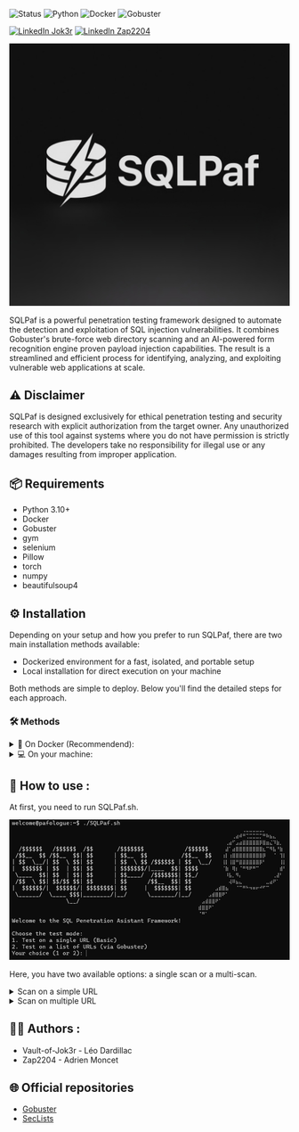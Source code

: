 ![Status](https://img.shields.io/badge/Status-Stable-blue)
![Python](https://img.shields.io/badge/Python-3.10%2B-blue)
![Docker](https://img.shields.io/badge/Docker-Supported-blue)
![Gobuster](https://img.shields.io/badge/Gobuster-Integrated-blue)

[![LinkedIn Jok3r](https://img.shields.io/badge/LinkedIn-Jok3r-purple)](https://www.linkedin.com/in/leo-dardillac/)
[![LinkedIn Zap2204](https://img.shields.io/badge/LinkedIn-Zap2204-purple)](https://www.linkedin.com/in/adrien-moncet/)

![SQLPaf_Logo](bin/logo/logo.jpg)

SQLPaf is a powerful penetration testing framework designed to automate the detection and exploitation of SQL injection vulnerabilities.
It combines Gobuster's brute-force web directory scanning and an AI-powered form recognition engine proven payload injection capabilities. The result is a streamlined and efficient process for identifying, analyzing, and exploiting vulnerable web applications at scale.

## ⚠️ Disclaimer

SQLPaf is designed exclusively for ethical penetration testing and security research with explicit authorization from the target owner.
Any unauthorized use of this tool against systems where you do not have permission is strictly prohibited.
The developers take no responsibility for illegal use or any damages resulting from improper application.

## 📦 Requirements

- Python 3.10+
- Docker
- Gobuster
- gym
- selenium
- Pillow
- torch
- numpy
- beautifulsoup4

## ⚙️ Installation

Depending on your setup and how you prefer to run SQLPaf, there are two main installation methods available:

- Dockerized environment for a fast, isolated, and portable setup
- Local installation for direct execution on your machine

Both methods are simple to deploy. Below you'll find the detailed steps for each approach.

### 🛠️ Methods

<details>
 <summary>🐳 On Docker (Recommendend):</summary>
 ㅤ
 
This method isolates SQLPaf and dependencies in a container, making deployment consistent across environments.

Clone the repository:

```bash
git clone https://github.com/Vault-of-Jok3r/SQLPaf.git
cd SQLPaf
```

Build and launch the Docker:

```bash
docker build -t sqlpaf .
docker run -it --hostname pafologue --name SQLPaf sqlpaf
```

Install python dependencies:

```bash
pip3 install -r requirements.txt
```

Run the code:

```bash
./SQLPaf.sh
```
</details>
<details>
 <summary>💻 On your machine:</summary>
 ㅤ
 
 If you are not familiar with Docker, you can still install it on your main machine.

Clone the repository:

```bash
git clone https://github.com/Vault-of-Jok3r/SQLPaf.git
cd SQLPaf
```

Install python dependencies:

```bash
pip install -r requirements.txt
```

Give the code the authorisation of execution and run it:

```bash
chmod +x SQLPaf.sh
./SQLPaf.sh
```
</details>

## 🎯 How to use :

At first, you need to run SQLPaf.sh.

![use1](bin/readme/use1.png)

Here, you have two available options: a single scan or a multi-scan.

<details>
 <summary>Scan on a simple URL</summary>
 ㅤ
 
 ![use2](bin/readme/use2.png)

The tool identifies the form and then attempts a predefined SQL injection payload. At the end of the process, it provides a summary report.

</details>
<details>
 <summary>Scan on multiple URL</summary>
 ㅤ
 
![use3](bin/readme/use3.png)

For multiple URLs, the tool offers wordlists for Gobuster. By default, it uses wordlists from the SecLists repository. You can also add custom wordlists to the [bin/wordlists](bin/wordlists) directory — they will automatically be recognized and made available by the tool.

![use4](bin/readme/use4.png)

Once a wordlist is selected, the tool initiates a Gobuster scan to identify forms. In the provided example, a form was discovered towards the end of the scan.

![use5](bin/readme/use5.png)

Upon detecting forms, the tool concurrently executes SQL injection payloads on each one to evaluate their vulnerability.

![use6](bin/readme/use6.png)

At the very end, the tool provides a brief summary for each individual form, along with an overall report covering all scans.
</details>

## 👨‍💻 Authors :
 
- Vault-of-Jok3r - Léo Dardillac
- Zap2204 - Adrien Moncet

## 🌐 Official repositories

- [Gobuster](https://github.com/OJ/gobuster)
- [SecLists](https://github.com/danielmiessler/SecLists)
